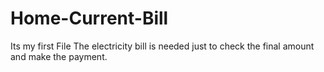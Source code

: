 # Home-Current-Bill
 Its my first File
 The electricity bill is needed just to check the final amount and make the payment.
